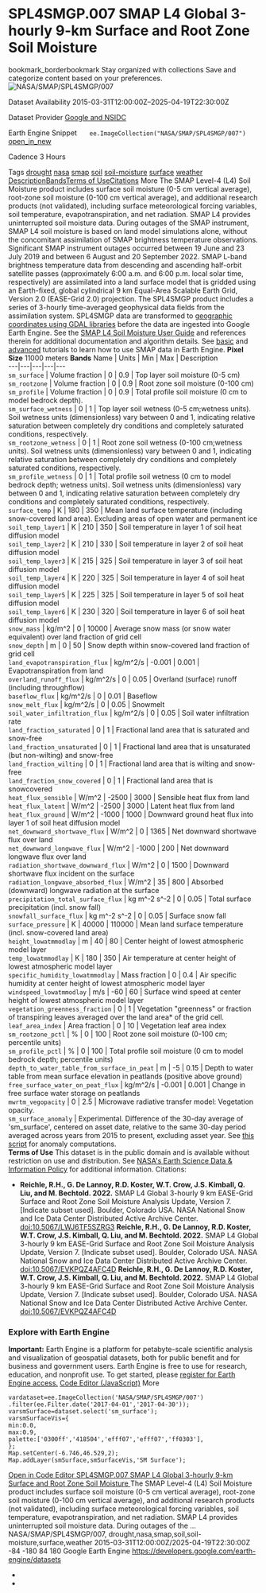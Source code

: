  
#  SPL4SMGP.007 SMAP L4 Global 3-hourly 9-km Surface and Root Zone Soil Moisture 
bookmark_borderbookmark Stay organized with collections  Save and categorize content based on your preferences.
![NASA/SMAP/SPL4SMGP/007](https://developers.google.com/earth-engine/datasets/images/NASA/NASA_SMAP_SPL4SMGP_007_sample.png) 

Dataset Availability
    2015-03-31T12:00:00Z–2025-04-19T22:30:00Z 

Dataset Provider
     [ Google and NSIDC ](https://nsidc.org/data/spl4smgp/versions/7) 

Earth Engine Snippet
     `    ee.ImageCollection("NASA/SMAP/SPL4SMGP/007")   ` [ open_in_new ](https://code.earthengine.google.com/?scriptPath=Examples:Datasets/NASA/NASA_SMAP_SPL4SMGP_007) 

Cadence
    3 Hours 

Tags
     [drought](https://developers.google.com/earth-engine/datasets/tags/drought) [nasa](https://developers.google.com/earth-engine/datasets/tags/nasa) [smap](https://developers.google.com/earth-engine/datasets/tags/smap) [soil](https://developers.google.com/earth-engine/datasets/tags/soil) [soil-moisture](https://developers.google.com/earth-engine/datasets/tags/soil-moisture) [surface](https://developers.google.com/earth-engine/datasets/tags/surface) [weather](https://developers.google.com/earth-engine/datasets/tags/weather)
[Description](https://developers.google.com/earth-engine/datasets/catalog/NASA_SMAP_SPL4SMGP_007#description)[Bands](https://developers.google.com/earth-engine/datasets/catalog/NASA_SMAP_SPL4SMGP_007#bands)[Terms of Use](https://developers.google.com/earth-engine/datasets/catalog/NASA_SMAP_SPL4SMGP_007#terms-of-use)[Citations](https://developers.google.com/earth-engine/datasets/catalog/NASA_SMAP_SPL4SMGP_007#citations) More
The SMAP Level-4 (L4) Soil Moisture product includes surface soil moisture (0-5 cm vertical average), root-zone soil moisture (0-100 cm vertical average), and additional research products (not validated), including surface meteorological forcing variables, soil temperature, evapotranspiration, and net radiation.
SMAP L4 provides uninterrupted soil moisture data. During outages of the SMAP instrument, SMAP L4 soil moisture is based on land model simulations alone, without the concomitant assimilation of SMAP brightness temperature observations. Significant SMAP instrument outages occurred between 19 June and 23 July 2019 and between 6 August and 20 September 2022.
SMAP L-band brightness temperature data from descending and ascending half-orbit satellite passes (approximately 6:00 a.m. and 6:00 p.m. local solar time, respectively) are assimilated into a land surface model that is gridded using an Earth-fixed, global cylindrical 9 km Equal-Area Scalable Earth Grid, Version 2.0 (EASE-Grid 2.0) projection.
The SPL4SMGP product includes a series of 3-hourly time-averaged geophysical data fields from the assimilation system. SPL4SMGP data are transformed to [geographic coordinates using GDAL libraries](https://github.com/google/earthengine-catalog/blob/main/pipelines/smap_convert_l4.py) before the data are ingested into Google Earth Engine.
See the [SMAP L4 Soil Moisture User Guide](https://nsidc.org/sites/default/files/documents/user-guide/multi_spl4smau-v007-userguide.pdf) and references therein for additional documentation and algorithm details.
See [basic](https://developers.google.com/earth-engine/tutorials/community/smap-soil-moisture) and [advanced](https://developers.google.com/earth-engine/tutorials/community/anomalies-analysis-smo-and-pre) tutorials to learn how to use SMAP data in Earth Engine.
**Pixel Size** 11000 meters 
**Bands**
Name | Units | Min | Max | Description  
---|---|---|---|---  
`sm_surface` | Volume fraction |  0  |  0.9  | Top layer soil moisture (0-5 cm)  
`sm_rootzone` | Volume fraction |  0  |  0.9  | Root zone soil moisture (0-100 cm)  
`sm_profile` | Volume fraction |  0  |  0.9  | Total profile soil moisture (0 cm to model bedrock depth).  
`sm_surface_wetness` |  0  |  1  | Top layer soil wetness (0-5 cm;wetness units). Soil wetness units (dimensionless) vary between 0 and 1, indicating relative saturation between completely dry conditions and completely saturated conditions, respectively.  
`sm_rootzone_wetness` |  0  |  1  | Root zone soil wetness (0-100 cm;wetness units). Soil wetness units (dimensionless) vary between 0 and 1, indicating relative saturation between completely dry conditions and completely saturated conditions, respectively.  
`sm_profile_wetness` |  0  |  1  | Total profile soil wetness (0 cm to model bedrock depth; wetness units). Soil wetness units (dimensionless) vary between 0 and 1, indicating relative saturation between completely dry conditions and completely saturated conditions, respectively.  
`surface_temp` | K |  180  |  350  | Mean land surface temperature (including snow-covered land area). Excluding areas of open water and permanent ice  
`soil_temp_layer1` | K |  210  |  350  | Soil temperature in layer 1 of soil heat diffusion model  
`soil_temp_layer2` | K |  210  |  330  | Soil temperature in layer 2 of soil heat diffusion model  
`soil_temp_layer3` | K |  215  |  325  | Soil temperature in layer 3 of soil heat diffusion model  
`soil_temp_layer4` | K |  220  |  325  | Soil temperature in layer 4 of soil heat diffusion model  
`soil_temp_layer5` | K |  225  |  325  | Soil temperature in layer 5 of soil heat diffusion model  
`soil_temp_layer6` | K |  230  |  320  | Soil temperature in layer 6 of soil heat diffusion model  
`snow_mass` | kg/m^2 |  0  |  10000  | Average snow mass (or snow water equivalent) over land fraction of grid cell  
`snow_depth` | m |  0  |  50  | Snow depth within snow-covered land fraction of grid cell  
`land_evapotranspiration_flux` | kg/m^2/s |  -0.001  |  0.001  | Evapotranspiration from land  
`overland_runoff_flux` | kg/m^2/s |  0  |  0.05  | Overland (surface) runoff (including throughflow)  
`baseflow_flux` | kg/m^2/s |  0  |  0.01  | Baseflow  
`snow_melt_flux` | kg/m^2/s |  0  |  0.05  | Snowmelt  
`soil_water_infiltration_flux` | kg/m^2/s |  0  |  0.05  | Soil water infiltration rate  
`land_fraction_saturated` |  0  |  1  | Fractional land area that is saturated and snow-free  
`land_fraction_unsaturated` |  0  |  1  | Fractional land area that is unsaturated (but non-wilting) and snow-free  
`land_fraction_wilting` |  0  |  1  | Fractional land area that is wilting and snow-free  
`land_fraction_snow_covered` |  0  |  1  | Fractional land area that is snowcovered  
`heat_flux_sensible` | W/m^2 |  -2500  |  3000  | Sensible heat flux from land  
`heat_flux_latent` | W/m^2 |  -2500  |  3000  | Latent heat flux from land  
`heat_flux_ground` | W/m^2 |  -1000  |  1000  | Downward ground heat flux into layer 1 of soil heat diffusion model  
`net_downward_shortwave_flux` | W/m^2 |  0  |  1365  | Net downward shortwave flux over land  
`net_downward_longwave_flux` | W/m^2 |  -1000  |  200  | Net downward longwave flux over land  
`radiation_shortwave_downward_flux` | W/m^2 |  0  |  1500  | Downward shortwave flux incident on the surface  
`radiation_longwave_absorbed_flux` | W/m^2 |  35  |  800  | Absorbed (downward) longwave radiation at the surface  
`precipitation_total_surface_flux` | kg m^-2 s^-2 |  0  |  0.05  | Total surface precipitation (incl. snow fall)  
`snowfall_surface_flux` | kg m^-2 s^-2 |  0  |  0.05  | Surface snow fall   
`surface_pressure` | K |  40000  |  110000  | Mean land surface temperature (incl. snow-covered land area)  
`height_lowatmmodlay` | m |  40  |  80  | Center height of lowest atmospheric model layer  
`temp_lowatmmodlay` | K |  180  |  350  | Air temperature at center height of lowest atmospheric model layer  
`specific_humidity_lowatmmodlay` | Mass fraction |  0  |  0.4  | Air specific humidity at center height of lowest atmospheric model layer  
`windspeed_lowatmmodlay` | m/s |  -60  |  60  | Surface wind speed at center height of lowest atmospheric model layer  
`vegetation_greenness_fraction` |  0  |  1  | Vegetation "greenness" or fraction of transpiring leaves averaged over the land area* of the grid cell.  
`leaf_area_index` | Area fraction |  0  |  10  | Vegetation leaf area index  
`sm_rootzone_pctl` | % |  0  |  100  | Root zone soil moisture (0-100 cm; percentile units)  
`sm_profile_pctl` | % |  0  |  100  | Total profile soil moisture (0 cm to model bedrock depth; percentile units)  
`depth_to_water_table_from_surface_in_peat` | m |  -5  |  0.15  | Depth to water table from mean surface elevation in peatlands (positive above ground)  
`free_surface_water_on_peat_flux` | kg/m^2/s |  -0.001  |  0.001  | Change in free surface water storage on peatlands  
`mwrtm_vegopacity` |  0  |  2.5  | Microwave radiative transfer model: Vegetation opacity.  
`sm_surface_anomaly` | Experimental. Difference of the 30-day average of 'sm_surface', centered on asset date, relative to the same 30-day period averaged across years from 2015 to present, excluding asset year. See [this script](https://github.com/google/earthengine-community/blob/master/datasets/smap_anomaly_l4.py) for anomaly computations.  
**Terms of Use**
This dataset is in the public domain and is available without restriction on use and distribution. See [NASA's Earth Science Data & Information Policy](https://www.earthdata.nasa.gov/engage/open-data-services-and-software/data-and-information-policy) for additional information.
Citations:
  * **Reichle, R.H., G. De Lannoy, R.D. Koster, W.T. Crow, J.S. Kimball, Q. Liu, and M. Bechtold. 2022.** SMAP L4 Global 3-hourly 9 km EASE-Grid Surface and Root Zone Soil Moisture Analysis Update, Version 7. [Indicate subset used]. Boulder, Colorado USA. NASA National Snow and Ice Data Center Distributed Active Archive Center. [doi:10.5067/LWJ6TF5SZRG3](https://doi.org/10.5067/LWJ6TF5SZRG3)
**Reichle, R.H., G. De Lannoy, R.D. Koster, W.T. Crow, J.S. Kimball, Q. Liu, and M. Bechtold. 2022.** SMAP L4 Global 3-hourly 9 km EASE-Grid Surface and Root Zone Soil Moisture Analysis Update, Version 7. [Indicate subset used]. Boulder, Colorado USA. NASA National Snow and Ice Data Center Distributed Active Archive Center. [doi:10.5067/EVKPQZ4AFC4D](https://doi.org/10.5067/EVKPQZ4AFC4D)
**Reichle, R.H., G. De Lannoy, R.D. Koster, W.T. Crow, J.S. Kimball, Q. Liu, and M. Bechtold. 2022.** SMAP L4 Global 3-hourly 9 km EASE-Grid Surface and Root Zone Soil Moisture Analysis Update, Version 7. [Indicate subset used]. Boulder, Colorado USA. NASA National Snow and Ice Data Center Distributed Active Archive Center. [doi:10.5067/EVKPQZ4AFC4D](https://doi.org/10.5067/EVKPQZ4AFC4D)


### Explore with Earth Engine
**Important:** Earth Engine is a platform for petabyte-scale scientific analysis and visualization of geospatial datasets, both for public benefit and for business and government users. Earth Engine is free to use for research, education, and nonprofit use. To get started, please [register for Earth Engine access.](https://console.cloud.google.com/earth-engine)
[Code Editor (JavaScript)](https://developers.google.com/earth-engine/datasets/catalog/NASA_SMAP_SPL4SMGP_007#code-editor-javascript-sample) More
```
vardataset=ee.ImageCollection('NASA/SMAP/SPL4SMGP/007')
.filter(ee.Filter.date('2017-04-01','2017-04-30'));
varsmSurface=dataset.select('sm_surface');
varsmSurfaceVis={
min:0.0,
max:0.9,
palette:['0300ff','418504','efff07','efff07','ff0303'],
};
Map.setCenter(-6.746,46.529,2);
Map.addLayer(smSurface,smSurfaceVis,'SM Surface');
```
[ Open in Code Editor ](https://code.earthengine.google.com/?scriptPath=Examples:Datasets/NASA/NASA_SMAP_SPL4SMGP_007)
[ SPL4SMGP.007 SMAP L4 Global 3-hourly 9-km Surface and Root Zone Soil Moisture ](https://developers.google.com/earth-engine/datasets/catalog/NASA_SMAP_SPL4SMGP_007)
The SMAP Level-4 (L4) Soil Moisture product includes surface soil moisture (0-5 cm vertical average), root-zone soil moisture (0-100 cm vertical average), and additional research products (not validated), including surface meteorological forcing variables, soil temperature, evapotranspiration, and net radiation. SMAP L4 provides uninterrupted soil moisture data. During outages of the …
NASA/SMAP/SPL4SMGP/007, drought,nasa,smap,soil,soil-moisture,surface,weather 
2015-03-31T12:00:00Z/2025-04-19T22:30:00Z
-84 -180 84 180 
Google Earth Engine
https://developers.google.com/earth-engine/datasets
  * [ ](https://doi.org/https://nsidc.org/data/spl4smgp/versions/7)
  * [ ](https://doi.org/https://developers.google.com/earth-engine/datasets/catalog/NASA_SMAP_SPL4SMGP_007)


